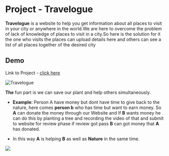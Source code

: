 # Project - Travelogue

**Travelogue** is a website to help you get information about all places to visit in your city or anywhere in the world.We are here to overcome the problem of lack of knowledge of places to visit in a city.So here is the solution for it the one who visits the places can upload details here and others can see a list of all places together of the desired city
## Demo

Link to Project - [click here](https://travelogue.netlify.app/)

![Travelogue](https://cdn.discordapp.com/attachments/900789323908153437/901695990506065920/ezgif.com-gif-maker.gif)

**The** fun part is we can save our plant and help others simultaneously.

* **Example**: Person A have money but dont have time to give back to the nature, here comes **person b** who has time but want to earn money. So **A** can donate the money through our Website and If **B** wants money he can do this by planting a tree and recording the video of that and submit to website for review phase if review got pass **B** can got money that **A** has donated.

* In this way **A** is helping **B** as well as **Nature** in the same time.

![](https://cdn.discordapp.com/attachments/912379186419753012/912415189087952956/Lets_Get_Lost_in_travelling.gif)

